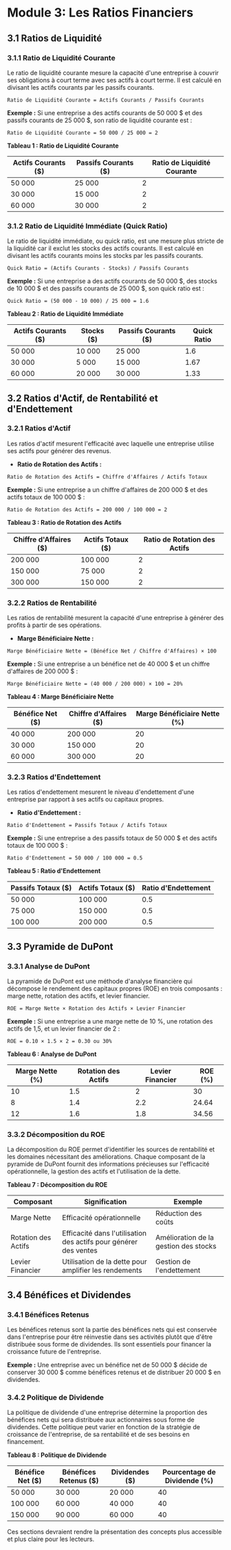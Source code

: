 

# Module 3: Les Ratios Financiers

## 3.1 Ratios de Liquidité

### 3.1.1 Ratio de Liquidité Courante

Le ratio de liquidité courante mesure la capacité d'une entreprise à couvrir ses obligations à court terme avec ses actifs à court terme. Il est calculé en divisant les actifs courants par les passifs courants.

``` 
Ratio de Liquidité Courante = Actifs Courants / Passifs Courants
```

**Exemple :** Si une entreprise a des actifs courants de 50 000 $ et des passifs courants de 25 000 $, son ratio de liquidité courante est :

``` 
Ratio de Liquidité Courante = 50 000 / 25 000 = 2
```

**Tableau 1 : Ratio de Liquidité Courante**

| Actifs Courants ($) | Passifs Courants ($) | Ratio de Liquidité Courante |
|---------------------|----------------------|-----------------------------|
| 50 000              | 25 000               | 2                           |
| 30 000              | 15 000               | 2                           |
| 60 000              | 30 000               | 2                           |

### 3.1.2 Ratio de Liquidité Immédiate (Quick Ratio)

Le ratio de liquidité immédiate, ou quick ratio, est une mesure plus stricte de la liquidité car il exclut les stocks des actifs courants. Il est calculé en divisant les actifs courants moins les stocks par les passifs courants.

``` 
Quick Ratio = (Actifs Courants - Stocks) / Passifs Courants
```

**Exemple :** Si une entreprise a des actifs courants de 50 000 $, des stocks de 10 000 $ et des passifs courants de 25 000 $, son quick ratio est :

``` 
Quick Ratio = (50 000 - 10 000) / 25 000 = 1.6
```

**Tableau 2 : Ratio de Liquidité Immédiate**

| Actifs Courants ($) | Stocks ($) | Passifs Courants ($) | Quick Ratio |
|---------------------|------------|----------------------|-------------|
| 50 000              | 10 000     | 25 000               | 1.6         |
| 30 000              | 5 000      | 15 000               | 1.67        |
| 60 000              | 20 000     | 30 000               | 1.33        |

## 3.2 Ratios d'Actif, de Rentabilité et d'Endettement

### 3.2.1 Ratios d'Actif

Les ratios d'actif mesurent l'efficacité avec laquelle une entreprise utilise ses actifs pour générer des revenus.

- **Ratio de Rotation des Actifs :**

``` 
Ratio de Rotation des Actifs = Chiffre d'Affaires / Actifs Totaux
```

**Exemple :** Si une entreprise a un chiffre d'affaires de 200 000 $ et des actifs totaux de 100 000 $ :

``` 
Ratio de Rotation des Actifs = 200 000 / 100 000 = 2
```

**Tableau 3 : Ratio de Rotation des Actifs**

| Chiffre d'Affaires ($) | Actifs Totaux ($) | Ratio de Rotation des Actifs |
|------------------------|-------------------|------------------------------|
| 200 000                | 100 000           | 2                            |
| 150 000                | 75 000            | 2                            |
| 300 000                | 150 000           | 2                            |

### 3.2.2 Ratios de Rentabilité

Les ratios de rentabilité mesurent la capacité d'une entreprise à générer des profits à partir de ses opérations.

- **Marge Bénéficiaire Nette :**

``` 
Marge Bénéficiaire Nette = (Bénéfice Net / Chiffre d'Affaires) × 100
```

**Exemple :** Si une entreprise a un bénéfice net de 40 000 $ et un chiffre d'affaires de 200 000 $ :

``` 
Marge Bénéficiaire Nette = (40 000 / 200 000) × 100 = 20%
```

**Tableau 4 : Marge Bénéficiaire Nette**

| Bénéfice Net ($) | Chiffre d'Affaires ($) | Marge Bénéficiaire Nette (%) |
|------------------|------------------------|------------------------------|
| 40 000           | 200 000                | 20                           |
| 30 000           | 150 000                | 20                           |
| 60 000           | 300 000                | 20                           |

### 3.2.3 Ratios d'Endettement

Les ratios d'endettement mesurent le niveau d'endettement d'une entreprise par rapport à ses actifs ou capitaux propres.

- **Ratio d'Endettement :**

``` 
Ratio d'Endettement = Passifs Totaux / Actifs Totaux
```

**Exemple :** Si une entreprise a des passifs totaux de 50 000 $ et des actifs totaux de 100 000 $ :

``` 
Ratio d'Endettement = 50 000 / 100 000 = 0.5
```

**Tableau 5 : Ratio d'Endettement**

| Passifs Totaux ($) | Actifs Totaux ($) | Ratio d'Endettement |
|--------------------|-------------------|----------------------|
| 50 000             | 100 000           | 0.5                  |
| 75 000             | 150 000           | 0.5                  |
| 100 000            | 200 000           | 0.5                  |

## 3.3 Pyramide de DuPont

### 3.3.1 Analyse de DuPont

La pyramide de DuPont est une méthode d'analyse financière qui décompose le rendement des capitaux propres (ROE) en trois composants : marge nette, rotation des actifs, et levier financier.

``` 
ROE = Marge Nette × Rotation des Actifs × Levier Financier
```

**Exemple :** Si une entreprise a une marge nette de 10 %, une rotation des actifs de 1,5, et un levier financier de 2 :

``` 
ROE = 0.10 × 1.5 × 2 = 0.30 ou 30%
```

**Tableau 6 : Analyse de DuPont**

| Marge Nette (%) | Rotation des Actifs | Levier Financier | ROE (%) |
|-----------------|---------------------|------------------|---------|
| 10              | 1.5                 | 2                | 30      |
| 8               | 1.4                 | 2.2              | 24.64   |
| 12              | 1.6                 | 1.8              | 34.56   |

### 3.3.2 Décomposition du ROE

La décomposition du ROE permet d'identifier les sources de rentabilité et les domaines nécessitant des améliorations. Chaque composant de la pyramide de DuPont fournit des informations précieuses sur l'efficacité opérationnelle, la gestion des actifs et l'utilisation de la dette.

**Tableau 7 : Décomposition du ROE**

| Composant           | Signification                                           | Exemple                   |
|---------------------|--------------------------------------------------------|---------------------------|
| Marge Nette         | Efficacité opérationnelle                               | Réduction des coûts       |
| Rotation des Actifs | Efficacité dans l'utilisation des actifs pour générer des ventes | Amélioration de la gestion des stocks |
| Levier Financier    | Utilisation de la dette pour amplifier les rendements   | Gestion de l'endettement  |

## 3.4 Bénéfices et Dividendes

### 3.4.1 Bénéfices Retenus

Les bénéfices retenus sont la partie des bénéfices nets qui est conservée dans l'entreprise pour être réinvestie dans ses activités plutôt que d'être distribuée sous forme de dividendes. Ils sont essentiels pour financer la croissance future de l'entreprise.

**Exemple :** Une entreprise avec un bénéfice net de 50 000 $ décide de conserver 30 000 $ comme bénéfices retenus et de distribuer 20 000 $ en dividendes.

### 3.4.2 Politique de Dividende

La politique de dividende d'une entreprise détermine la proportion des bénéfices nets qui sera distribuée aux actionnaires sous forme de dividendes. Cette politique peut varier en fonction de la stratégie de croissance de l'entreprise, de sa rentabilité et de ses besoins en financement.

**Tableau 8 : Politique de Dividende**

| Bénéfice Net ($) | Bénéfices Retenus ($) | Dividendes ($) | Pourcentage de Dividende (%) |
|------------------|-----------------------|----------------|------------------------------|
| 50 000           | 30 000                | 20 000         | 40                           |
| 100 000          | 60 000                | 40 000         | 40                           |
| 150 000          | 90 000                | 60 000         | 40                           |

Ces sections devraient rendre la présentation des concepts plus accessible et plus claire pour les lecteurs.
